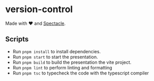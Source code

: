 # version-control

Made with ❤️ and [Spectacle](https://github.com/FormidableLabs/spectacle/).

## Scripts

- Run `pnpm install` to install dependencies.
- Run `pnpm start` to start the presentation.
- Run `pnpm build` to build the presentation the vite project.
- Run `pnpm lint` to perform linting and formatting
- Run `pnpm tsc` to typecheck the code with the typescript compiler
